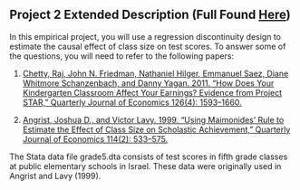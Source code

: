 ## Project 2 Extended Description (Full Found [Here](https://opportunityinsights.org/wp-content/uploads/2019/05/project2.pdf))

In this empirical project, you will use a regression discontinuity design to estimate the causal
effect of class size on test scores. To answer some of the questions, you will need to refer to the
following papers:

1. [Chetty, Raj, John N. Friedman, Nathaniel Hilger, Emmanuel Saez, Diane Whitmore Schanzenbach, and
Danny Yagan. 2011. “How Does Your Kindergarten Classroom Affect Your Earnings? Evidence from
Project STAR,” Quarterly Journal of Economics 126(4): 1593–1660.](https://opportunityinsights.org/wp-content/uploads/2018/03/star_paper.pdf)

2. [Angrist, Joshua D., and Victor Lavy. 1999. “Using Maimonides’ Rule to Estimate the Effect of Class Size
on Scholastic Achievement,” Quarterly Journal of Economics 114(2): 533–575.](https://economics.mit.edu/files/8273)

The Stata data file grade5.dta consists of test scores in fifth grade classes at public elementary
schools in Israel. These data were originally used in Angrist and Lavy (1999).
